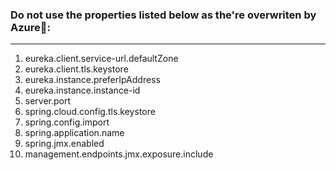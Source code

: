 ### Do not use the properties listed below as the're overwriten by Azure:
___

1.  eureka.client.service-url.defaultZone
2.  eureka.client.tls.keystore
3.  eureka.instance.preferIpAddress
4.  eureka.instance.instance-id
5.  server.port
6.  spring.cloud.config.tls.keystore
7.  spring.config.import
8.  spring.application.name
9.  spring.jmx.enabled
10. management.endpoints.jmx.exposure.include

